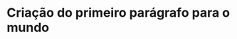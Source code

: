 <!-- # hello-word
Descrição bem top massa -->

<!DOCTYPE HTML>
<html lang="pt-br"> 

  <head></head>
  <body>
    <h1>Criação do primeiro parágrafo para o mundo</h1
  </body>

</html>
